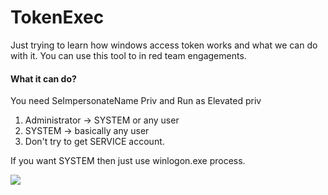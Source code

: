 # TokenExec 

Just trying to learn how windows access token works and what we can do with it. You can use this tool to in red team engagements.

#### What it can do?

You need SeImpersonateName Priv and Run as Elevated priv

1. Administrator -> SYSTEM or any user
2. SYSTEM -> basically any user
3. Don't try to get SERVICE account.

If you want SYSTEM then just use winlogon.exe process.

![](https://i.ibb.co/VwpHqDr/unknown.png)
